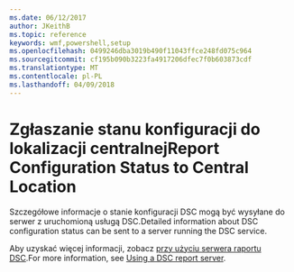 ```yaml
---
ms.date: 06/12/2017
author: JKeithB
ms.topic: reference
keywords: wmf,powershell,setup
ms.openlocfilehash: 0499246dba3019b490f11043ffce248fd075c964
ms.sourcegitcommit: cf195b090b3223fa4917206dfec7f0b603873cdf
ms.translationtype: MT
ms.contentlocale: pl-PL
ms.lasthandoff: 04/09/2018
---
```

# <a name="report-configuration-status-to-central-location"></a><span data-ttu-id="33461-102">Zgłaszanie stanu konfiguracji do lokalizacji centralnej</span><span class="sxs-lookup"><span data-stu-id="33461-102">Report Configuration Status to Central Location</span></span>

<span data-ttu-id="33461-103">Szczegółowe informacje o stanie konfiguracji DSC mogą być wysyłane do serwer z uruchomioną usługą DSC.</span><span class="sxs-lookup"><span data-stu-id="33461-103">Detailed information about DSC configuration status can be sent to a server running the DSC service.</span></span>

<span data-ttu-id="33461-104">Aby uzyskać więcej informacji, zobacz [przy użyciu serwera raportu DSC](https://msdn.microsoft.com/powershell/dsc/reportserver).</span><span class="sxs-lookup"><span data-stu-id="33461-104">For more information, see [Using a DSC report server](https://msdn.microsoft.com/powershell/dsc/reportserver).</span></span>
